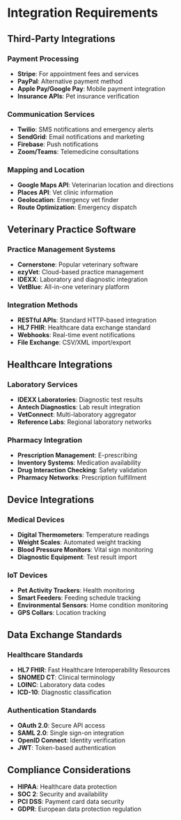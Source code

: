 # Integration Requirements

## Third-Party Integrations

### Payment Processing
- **Stripe**: For appointment fees and services
- **PayPal**: Alternative payment method
- **Apple Pay/Google Pay**: Mobile payment integration
- **Insurance APIs**: Pet insurance verification

### Communication Services
- **Twilio**: SMS notifications and emergency alerts
- **SendGrid**: Email notifications and marketing
- **Firebase**: Push notifications
- **Zoom/Teams**: Telemedicine consultations

### Mapping and Location
- **Google Maps API**: Veterinarian location and directions
- **Places API**: Vet clinic information
- **Geolocation**: Emergency vet finder
- **Route Optimization**: Emergency dispatch

## Veterinary Practice Software

### Practice Management Systems
- **Cornerstone**: Popular veterinary software
- **ezyVet**: Cloud-based practice management
- **IDEXX**: Laboratory and diagnostic integration
- **VetBlue**: All-in-one veterinary platform

### Integration Methods
- **RESTful APIs**: Standard HTTP-based integration
- **HL7 FHIR**: Healthcare data exchange standard
- **Webhooks**: Real-time event notifications
- **File Exchange**: CSV/XML import/export

## Healthcare Integrations

### Laboratory Services
- **IDEXX Laboratories**: Diagnostic test results
- **Antech Diagnostics**: Lab result integration
- **VetConnect**: Multi-laboratory aggregator
- **Reference Labs**: Regional laboratory networks

### Pharmacy Integration
- **Prescription Management**: E-prescribing
- **Inventory Systems**: Medication availability
- **Drug Interaction Checking**: Safety validation
- **Pharmacy Networks**: Prescription fulfillment

## Device Integrations

### Medical Devices
- **Digital Thermometers**: Temperature readings
- **Weight Scales**: Automated weight tracking
- **Blood Pressure Monitors**: Vital sign monitoring
- **Diagnostic Equipment**: Test result import

### IoT Devices
- **Pet Activity Trackers**: Health monitoring
- **Smart Feeders**: Feeding schedule tracking
- **Environmental Sensors**: Home condition monitoring
- **GPS Collars**: Location tracking

## Data Exchange Standards

### Healthcare Standards
- **HL7 FHIR**: Fast Healthcare Interoperability Resources
- **SNOMED CT**: Clinical terminology
- **LOINC**: Laboratory data codes
- **ICD-10**: Diagnostic classification

### Authentication Standards
- **OAuth 2.0**: Secure API access
- **SAML 2.0**: Single sign-on integration
- **OpenID Connect**: Identity verification
- **JWT**: Token-based authentication

## Compliance Considerations
- **HIPAA**: Healthcare data protection
- **SOC 2**: Security and availability
- **PCI DSS**: Payment card data security
- **GDPR**: European data protection regulation